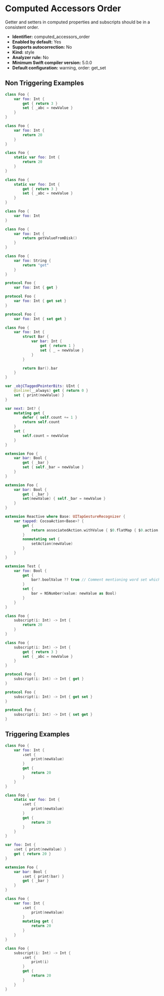 # Computed Accessors Order

Getter and setters in computed properties and subscripts should be in a consistent order.

* **Identifier:** computed_accessors_order
* **Enabled by default:** Yes
* **Supports autocorrection:** No
* **Kind:** style
* **Analyzer rule:** No
* **Minimum Swift compiler version:** 5.0.0
* **Default configuration:** warning, order: get_set

## Non Triggering Examples

```swift
class Foo {
    var foo: Int {
        get { return 3 }
        set { _abc = newValue }
    }
}
```

```swift
class Foo {
    var foo: Int {
        return 20
    }
}
```

```swift
class Foo {
    static var foo: Int {
        return 20
    }
}
```

```swift
class Foo {
    static var foo: Int {
        get { return 3 }
        set { _abc = newValue }
    }
}
```

```swift
class Foo {
    var foo: Int
}
```

```swift
class Foo {
    var foo: Int {
        return getValueFromDisk()
    }
}
```

```swift
class Foo {
    var foo: String {
        return "get"
    }
}
```

```swift
protocol Foo {
    var foo: Int { get }
```

```swift
protocol Foo {
    var foo: Int { get set }
}
```

```swift
protocol Foo {
    var foo: Int { set get }
```

```swift
class Foo {
    var foo: Int {
        struct Bar {
            var bar: Int {
                get { return 1 }
                set { _ = newValue }
            }
        }

        return Bar().bar
    }
}
```

```swift
var _objCTaggedPointerBits: UInt {
    @inline(__always) get { return 0 }
    set { print(newValue) }
}
```

```swift
var next: Int? {
    mutating get {
        defer { self.count += 1 }
        return self.count
    }
    set {
        self.count = newValue
    }
}
```

```swift
extension Foo {
    var bar: Bool {
        get { _bar }
        set { self._bar = newValue }
    }
}
```

```swift
extension Foo {
    var bar: Bool {
        get { _bar }
        set(newValue) { self._bar = newValue }
    }
}
```

```swift
extension Reactive where Base: UITapGestureRecognizer {
    var tapped: CocoaAction<Base>? {
        get {
            return associatedAction.withValue { $0.flatMap { $0.action } }
        }
        nonmutating set {
            setAction(newValue)
        }
    }
}
```

```swift
extension Test {
    var foo: Bool {
        get {
            bar?.boolValue ?? true // Comment mentioning word set which triggers violation
        }
        set {
            bar = NSNumber(value: newValue as Bool)
        }
    }
}
```

```swift
class Foo {
    subscript(i: Int) -> Int {
        return 20
    }
}
```

```swift
class Foo {
    subscript(i: Int) -> Int {
        get { return 3 }
        set { _abc = newValue }
    }
}
```

```swift
protocol Foo {
    subscript(i: Int) -> Int { get }
}
```

```swift
protocol Foo {
    subscript(i: Int) -> Int { get set }
}
```

```swift
protocol Foo {
    subscript(i: Int) -> Int { set get }
}
```

## Triggering Examples

```swift
class Foo {
    var foo: Int {
        ↓set {
            print(newValue)
        }
        get {
            return 20
        }
    }
}
```

```swift
class Foo {
    static var foo: Int {
        ↓set {
            print(newValue)
        }
        get {
            return 20
        }
    }
}
```

```swift
var foo: Int {
    ↓set { print(newValue) }
    get { return 20 }
}
```

```swift
extension Foo {
    var bar: Bool {
        ↓set { print(bar) }
        get { _bar }
    }
}
```

```swift
class Foo {
    var foo: Int {
        ↓set {
            print(newValue)
        }
        mutating get {
            return 20
        }
    }
}
```

```swift
class Foo {
    subscript(i: Int) -> Int {
        ↓set {
            print(i)
        }
        get {
            return 20
        }
    }
}
```